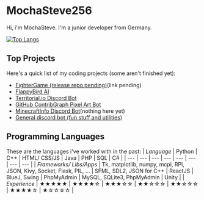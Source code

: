 # MochaSteve256
Hi, i'm MochaSteve. I'm a junior developer from Germany.

[![Top Langs](https://github-readme-stats.vercel.app/api/top-langs/?username=mochasteve256&layout=compact&theme=radical&size_weight=0.5&count_weight=0.5)](#)
## Top Projects
Here's a quick list of my coding projects (some aren't finished yet):
- [FighterGame (release repo pending)](#)(link pending)
- [FlappyBird AI](https://github.com/MochaSteve256/FlappyAI)
- [Territorial.io Discord Bot](https://github.com/MochaSteve256/Conquestcord)
- [GitHub ContribGraph Pixel Art Bot](https://github.com/MochaSteve256/GithubCommHistBot)
- [MinecraftInfo Discord Bot](https://github.com/MochaSteve256/MineChad)(nothing here yet)
- [General discord bot (fun stuff and utilities)](https://github.com/MochaSteve256/Lynxify)
## Programming Languages
These are the languages i've worked with in the past:
| *Language* | Python | C++ | HTML/ CSS/JS | Java | PHP | SQL | C# |
| --- | --- | --- | --- | --- | --- | --- | --- |
| *Frameworks/ Libs/Apps* | Tk, matplotlib, numpy, mcpi, RPi, JSON, Kivy, Socket, Flask, PIL, ... | SFML, SDL2, JSON for C++ | ReactJS | BlueJ, Swing | PhpMyAdmin | MySQL, SQLite3, PhpMyAdmin | Unity |
| *Experience* | ★★★★★ | ★★★★☆ | ★★★☆☆ | ★★☆☆☆ | ★★☆☆☆ | ★★★★☆ | ★☆☆☆☆ |
